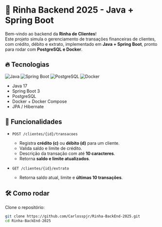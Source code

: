 # 🥊 Rinha Backend 2025 - Java + Spring Boot

Bem-vindo ao backend da **Rinha de Clientes**!  
Este projeto simula o gerenciamento de transações financeiras de clientes, com crédito, débito e extrato, implementado em **Java + Spring Boot**, pronto para rodar com **PostgreSQL e Docker**.


## 🔥 Tecnologias
![Java](https://img.shields.io/badge/Java-17-orange)
![Spring Boot](https://img.shields.io/badge/Spring%20Boot-3-brightgreen)
![PostgreSQL](https://img.shields.io/badge/PostgreSQL-Ready-blue)
![Docker](https://img.shields.io/badge/Docker-Ready-lightgrey)

- Java 17  
- Spring Boot 3  
- PostgreSQL  
- Docker + Docker Compose  
- JPA / Hibernate  


## 🎯 Funcionalidades
- `POST /clientes/{id}/transacoes`  
  - Registra **crédito (c)** ou **débito (d)** para um cliente.  
  - Valida saldo e limite de crédito.  
  - Descrição da transação com até **10 caracteres**.  
  - Retorna **saldo e limite atualizados**.

- `GET /clientes/{id}/extrato`  
  - Retorna saldo atual, limite e **últimas 10 transações**.  

## 🛠 Como rodar
Clone o repositório:
```bash
git clone https://github.com/Carlosspjr/Rinha-BackEnd-2025.git
cd Rinha-BackEnd-2025
